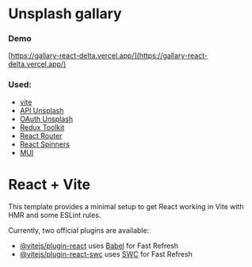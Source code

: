 # Unsplash gallary

### Demo

[https://gallary-react-delta.vercel.app/](https://gallary-react-delta.vercel.app/)

### Used:
- [vite](https://vitejs.dev/)
- [API Unsplash](https://unsplash.com/documentation/)
- [OAuth Unsplash](https://unsplash.com/documentation/user-authentication-workflow#authorization-workflow)
- [Redux Toolkit](https://redux-toolkit.js.org/)
- [React Router](https://reactrouter.com/en/main)
- [React Spinners](https://www.davidhu.io/react-spinners/)
- [MUI](https://mui.com/) 




# React + Vite

This template provides a minimal setup to get React working in Vite with HMR and some ESLint rules.

Currently, two official plugins are available:

- [@vitejs/plugin-react](https://github.com/vitejs/vite-plugin-react/blob/main/packages/plugin-react/README.md) uses [Babel](https://babeljs.io/) for Fast Refresh
- [@vitejs/plugin-react-swc](https://github.com/vitejs/vite-plugin-react-swc) uses [SWC](https://swc.rs/) for Fast Refresh
